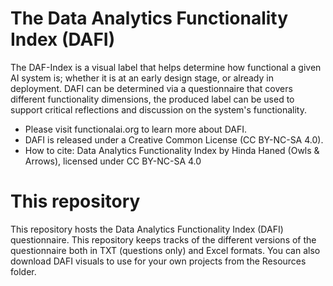 # The Data Analytics Functionality Index (DAFI)
The DAF-Index is a visual label that helps determine how functional a given AI system is; whether it is at an early design stage, or already in deployment. DAFI can be determined via a questionnaire that covers different functionality dimensions, the produced label can be used to support critical reflections and discussion on the system's functionality.

* Please visit functionalai.org to learn more about DAFI. 
* DAFI is released under a Creative Common License (CC BY-NC-SA 4.0).
* How to cite: Data Analytics Functionality Index by Hinda Haned (Owls & Arrows), licensed under CC BY-NC-SA 4.0

# This repository
This repository hosts the Data Analytics Functionality Index (DAFI) questionnaire. This repository keeps tracks of the different versions of the questionnaire both in TXT (questions only) and Excel formats. You can also download DAFI visuals to use for your own projects from the Resources folder. 




